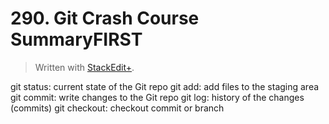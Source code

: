 # 290. Git Crash Course SummaryFIRST


> Written with [StackEdit+](https://stackedit.net/).


git status: current state of the Git repo
git add: add files to the staging area
git commit: write changes to the Git repo
git log: history of the changes (commits)
git checkout: checkout commit or branch


<!--stackedit_data:
eyJoaXN0b3J5IjpbLTExMDU3MTA1NDhdfQ==
-->